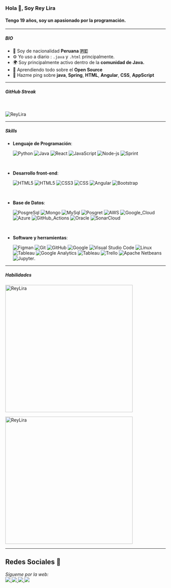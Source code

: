 ### Hola 👋, Soy Rey Lira

#### Tengo 19 años, soy un apasionado por la programación.

____
##### BIO

- 🏢 Soy de nacionalidad **Peruana 🇵🇪**
- ⚙️ Yo uso a diario : `.java` y `.html` principalmente.
- 🌍 Soy principalmente activo dentro de la **comunidad de Java.**
- 🌱 Aprendiendo todo sobre el **Open Source**
- 💬 Hazme ping sobre **java**, **Spring**, **HTML**, **Angular**, **CSS**, **AppScript**
____
##### GitHub Streak

</br>

<p align="left"> 
    <img src="https://github-profile-trophy.vercel.app/?username=ReyLira" alt="ReyLira" />
</p>

____
##### Skills
- **Lenguaje de Programación**:
  
    ![Python](https://img.shields.io/badge/Python%20-%2314354C.svg?style=for-the-badge&logo=python&logoColor=white)
    ![Java](https://img.shields.io/badge/Java-ED8B00?style=for-the-badge&logo=openjdk&logoColor=white)
    ![React](https://img.shields.io/badge/React-20232A?style=for-the-badge&logo=react&logoColor=61DAFB)
    ![JavaScript](https://img.shields.io/badge/JavaScript-323330?style=for-the-badge&logo=javascript&logoColor=F7DF1E)
    ![Node-js](https://img.shields.io/badge/React-20232A?style=for-the-badge&logo=react&logoColor=61DAFB)
    ![Sprint](https://img.shields.io/badge/Spring-6DB33F?style=for-the-badge&logo=spring&logoColor=white)
<br>   

- **Desarrollo front-end**:
  
   ![HTML5](https://img.shields.io/badge/HTML5%20-%23E34F26.svg?style=for-the-badge&logo=html5&logoColor=white)
   ![HTML5](https://img.shields.io/badge/HTML-239120?style=for-the-badge&logo=html5&logoColor=white)
   ![CSS3](https://img.shields.io/badge/CSS%20-%231572B6.svg?style=for-the-badge&logo=css3&logoColor=white)
   ![CSS](https://img.shields.io/badge/CSS-239120?&style=for-the-badge&logo=css3&logoColor=white)
   ![Angular](https://img.shields.io/badge/Angular-DD0031?style=for-the-badge&logo=angular&logoColor=white)
   ![Bootstrap](https://img.shields.io/badge/Bootstrap-563D7C?style=for-the-badge&logo=bootstrap&logoColor=white)
<br>

- **Base de Datos**:
  
    ![PosgreSql](https://img.shields.io/badge/PostgreSQL-316192?style=for-the-badge&logo=postgresql&logoColor=white)
    ![Mongo](https://img.shields.io/badge/MongoDB-4EA94B?style=for-the-badge&logo=mongodb&logoColor=white)
    ![MySql](https://img.shields.io/badge/MySQL-00000F?style=for-the-badge&logo=mysql&logoColor=white)
    ![Posgret](https://img.shields.io/badge/GitHub%20Pages-%23327FC7.svg?style=for-the-badge&logo=github&logoColor=white)
    ![AWS](https://img.shields.io/badge/Amazon_AWS-232F3E?style=for-the-badge&logo=amazon-aws&logoColor=white)
    ![Google_Cloud](https://img.shields.io/badge/Google_Cloud-4285F4?style=for-the-badge&logo=google-cloud&logoColor=white)
    ![Azure](https://img.shields.io/badge/Microsoft_Azure-0089D6?style=for-the-badge&logo=microsoft-azure&logoColor=white)
    ![GitHub_Actions](https://img.shields.io/badge/GitHub_Actions-2088FF?style=for-the-badge&logo=github-actions&logoColor=white)
    ![Oracle](https://img.shields.io/badge/Oracle-F80000?style=for-the-badge&logo=oracle&logoColor=black)
    ![SonarCloud](https://img.shields.io/badge/Sonar%20cloud-F3702A?style=for-the-badge&logo=sonarcloud&logoColor=white)
<br>

- **Software y herramientas**:
  
    ![Figman](https://img.shields.io/badge/Figma-F24E1E?style=for-the-badge&logo=figma&logoColor=white)
    ![Git](https://img.shields.io/badge/git-%23F05033.svg?style=for-the-badge&logo=git&logoColor=white)
    ![GitHub](https://img.shields.io/badge/github-%23121011.svg?style=for-the-badge&logo=github&logoColor=white)
    ![Google](https://img.shields.io/badge/google-%234285F4.svg?style=for-the-badge&logo=google&logoColor=white)
    ![Visual Studio Code](https://img.shields.io/badge/Visual%20Studio%20Code-0078d7.svg?style=for-the-badge&logo=visual-studio-code&logoColor=white)
    ![Linux](https://img.shields.io/badge/Linux-FCC624?style=for-the-badge&logo=linux&logoColor=black)
    ![Tableau](https://img.shields.io/badge/Tableau-E97627?style=for-the-badge&logo=Tableau&logoColor=white)
    ![Google Analytics](https://img.shields.io/badge/Google%20Analytics-E37400?style=for-the-badge&logo=google%20analytics&logoColor=white)
    ![Tableau](https://img.shields.io/badge/Tableau-E97627?style=for-the-badge&logo=Tableau&logoColor=white)
    ![Trello](https://img.shields.io/badge/Trello-0052CC?style=for-the-badge&logo=trello&logoColor=white)
    ![Apache Netbeans](https://img.shields.io/badge/apache%20netbeans-1B6AC6?style=for-the-badge&logo=apache%20netbeans%20IDE&logoColor=white)
    ![Jupyter](https://img.shields.io/badge/Made%20with-Jupyter-orange?style=for-the-badge&logo=Jupyter).
_____
##### Habilidades
<div>
    <p style="text-align: left;">
        <img src="https://github-readme-stats.vercel.app/api/top-langs?username=ReyLira&show_icons=true&locale=en&layout=compact" alt="ReyLira" style="width: 400px;"/>
    </p>
    <p style="text-align: left;">
        <img src="https://github-readme-stats.vercel.app/api?username=ReyLira&show_icons=true&locale=en" alt="ReyLira" style="width: 400px;"/>
    </p>
</div>

_____
## Redes Sociales 📱
<i>Sígueme por la web:</i><br>
<a href="mailto:rey.gonzalesdelriego@vallegrande.edu.pe" target="_blank">
<img src="https://img.shields.io/badge/-Gmail-%23333?style=for-the-badge&logo=gmail&logoColor=white" target="_blank">
</a>
<a href="https://gitlab.com/rey.gonzalesdelriego" target="_blank">
<img src="https://img.shields.io/badge/GitLab-330F63?style=for-the-badge&logo=gitlab&logoColor=white" target="_blank">
</a>
<a href="https://github.com/ReyLira" target="_blank">
<img src="https://img.shields.io/badge/-GitHub-171515?style=for-the-badge&logo=github&logoColor=white" target="_blank">
</a>
<a href="https://www.linkedin.com/in/rey-andr%C3%A9-dario-gonzalez-del-riego-lira-7340b1221/" target="_blank">
<img src="https://img.shields.io/badge/-LinkedIn-blue?style=for-the-badge&logo=linkedin&logoColor=white" target="_blank">
</a>
</div>
